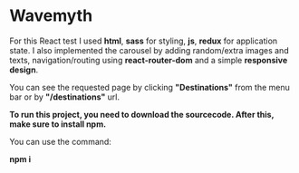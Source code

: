 # Wavemyth

For this React test I used **html**, **sass** for styling, **js**, **redux** for application state. I also implemented the carousel by adding random/extra images and texts, navigation/routing using **react-router-dom** and a simple **responsive design**.  

You can see the requested page by clicking **"Destinations"** from the menu bar or by **"/destinations"** url.  

**To run this project, you need to download the sourcecode. After this, make sure to install npm.**  

You can use the command:  

**npm i**  
